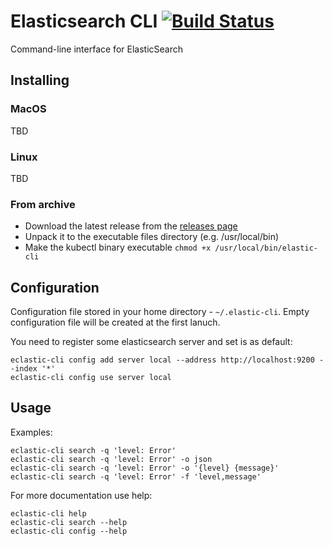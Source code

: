 # Elasticsearch CLI [![Build Status](https://travis-ci.org/avalarin/elasticsearch-cli.svg?branch=master)](https://travis-ci.org/avalarin/elasticsearch-cli)
Command-line interface for ElasticSearch

## Installing

### MacOS

TBD

### Linux

TBD

### From archive

* Download the latest release from the [releases page](https://github.com/avalarin/elasticsearch-cli/releases/latest)
* Unpack it to the executable files directory (e.g. /usr/local/bin)
* Make the kubectl binary executable `chmod +x /usr/local/bin/elastic-cli`

## Configuration

Configuration file stored in your home directory - `~/.elastic-cli`. Empty configuration file will be created at the first lanuch.

You need to register some elasticsearch server and set is as default:
```
eclastic-cli config add server local --address http://localhost:9200 --index '*'
eclastic-cli config use server local
```

## Usage

Examples:
```
eclastic-cli search -q 'level: Error'
eclastic-cli search -q 'level: Error' -o json
eclastic-cli search -q 'level: Error' -o '{level} {message}'
eclastic-cli search -q 'level: Error' -f 'level,message'
```

For more documentation use help:
```
eclastic-cli help
eclastic-cli search --help
eclastic-cli config --help
```
